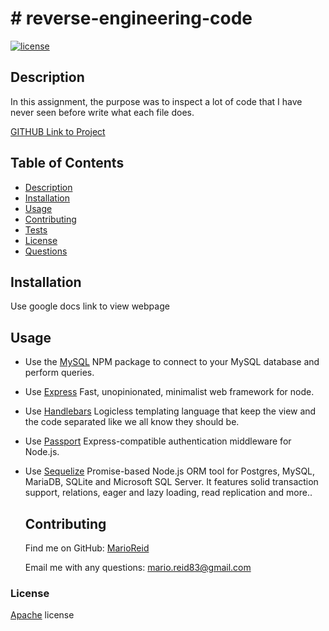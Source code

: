  # # reverse-engineering-code

  [![license](https://img.shields.io/badge/License-Apache%202.0-blue.svg)](https://www.apache.org/licenses/LICENSE-2.0)

  ## Description
  
  In this assignment, the purpose was to inspect a lot of code that I have never seen before write what each file does.

  [GITHUB Link to Project](https://github.com/MarioReid/reverse-engineering-code)

  ## Table of Contents
  - [Description](#description)
  - [Installation](#installation)
  - [Usage](#usage)
  - [Contributing](#contributing)
  - [Tests](#tests)
  - [License](#license)
  - [Questions](#questions)
  
  ## Installation
 Use google docs link to view webpage

  ## Usage
* Use the [MySQL](https://www.npmjs.com/package/mysql) NPM package to connect to your MySQL database and perform queries.

* Use [Express](https://www.npmjs.com/package/express) Fast, unopinionated, minimalist web framework for node.

* Use [Handlebars](https://www.npmjs.com/package/handlebars) Logicless templating language that keep the view and the code separated like we all know they should be.

* Use [Passport](https://www.npmjs.com/package/passport) Express-compatible authentication middleware for Node.js.

* Use [Sequelize](https://www.npmjs.com/package/sequelize) Promise-based Node.js ORM tool for Postgres, MySQL, MariaDB, SQLite and Microsoft SQL Server. It features solid transaction support, relations, eager and lazy loading, read replication and more..

  ## Contributing
  
  Find me on GitHub: [MarioReid](https://github.com/MarioReid)

  Email me with any questions: mario.reid83@gmail.com

### License
  [Apache](https://choosealicense.com/licenses/apache-2.0/) license
